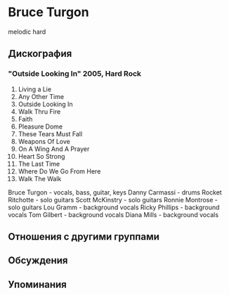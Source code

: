 # Bruce Turgon

melodic hard

## Дискография

### "Outside Looking In" 2005, Hard Rock

1. Living a Lie 
2. Any Other Time 
3. Outside Looking In 
4. Walk Thru Fire 
5. Faith 
6. Pleasure Dome 
7. These Tears Must Fall 
8. Weapons Of Love 
9. On A Wing And A Prayer 
10. Heart So Strong 
11. The Last Time 
12. Where Do We Go From Here 
13. Walk The Walk 

Bruce Turgon - vocals, bass, guitar, keys 
Danny Carmassi - drums 
Rocket Ritchotte - solo guitars 
Scott McKinstry - solo guitars 
Ronnie Montrose - solo guitars 
Lou Gramm - background vocals 
Ricky Phillips - background vocals 
Tom Gilbert - background vocals 
Diana Mills - background vocals


## Отношения с другими группами


## Обсуждения


## Упоминания

